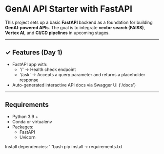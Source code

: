 
# GenAI API Starter with FastAPI

This project sets up a basic **FastAPI** backend as a foundation for building **GenAI-powered APIs**.
The goal is to integrate **vector search (FAISS)**, **Vertex AI**, and **CI/CD pipelines** in upcoming stages.

---
## $\checkmark$ Features (Day 1)
- FastAPI app with:
	- '/' -> Health check endpoint
	- '/ask' -> Accepts a query parameter and returns a placeholder response
- Auto-generated interactive API docs via Swagger UI ('/docs')

---
## Requirements
- Python 3.9 +
- Conda or virtualenv
- Packages:
	- FastAPI
	- Uvicorn

Install dependencies:
'''bash
pip install -r requirements.txt